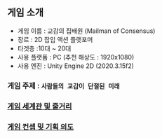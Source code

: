 ## 게임 소개
- 게임 이름 : 교감의 집배원 (Mailman of Consensus)
- 장르 : 2D 잡입 액션 플랫포머
- 타겟층 :10대 ~ 20대
- 사용 플랫폼 : PC (추천 해상도 : 1920x1080)
- 사용 엔진 : Unity Engine 2D (2020.3.15f2)

### 게임 주제 : `사람들의 교감이 단절된 미래`
### [게임 세계관 및 줄거리](https://github.com/Ws-Peroth/2021KoreanYouthGameJam_team3/blob/main/Worldview.md)
### [게임 컨셉 및 기획 의도](https://github.com/Ws-Peroth/2021KoreanYouthGameJam_team3/blob/main/Concept.md)
